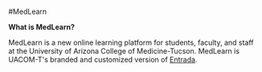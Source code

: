#MedLearn

**What is MedLearn?**

MedLearn is a new online learning platform for students, faculty, and staff at the University of Arizona College of Medicine-Tucson. MedLearn is UACOM-T's branded and customized version of [Entrada](https://entrada.org/). 